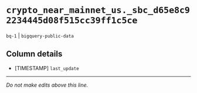 # `crypto_near_mainnet_us._sbc_d65e8c92234445d08f515cc39ff1c5ce`
`bq-1` | `bigquery-public-data`

## Column details
* [TIMESTAMP] `last_update`

-------------------------------------------------------------------------------
*Do not make edits above this line.*
